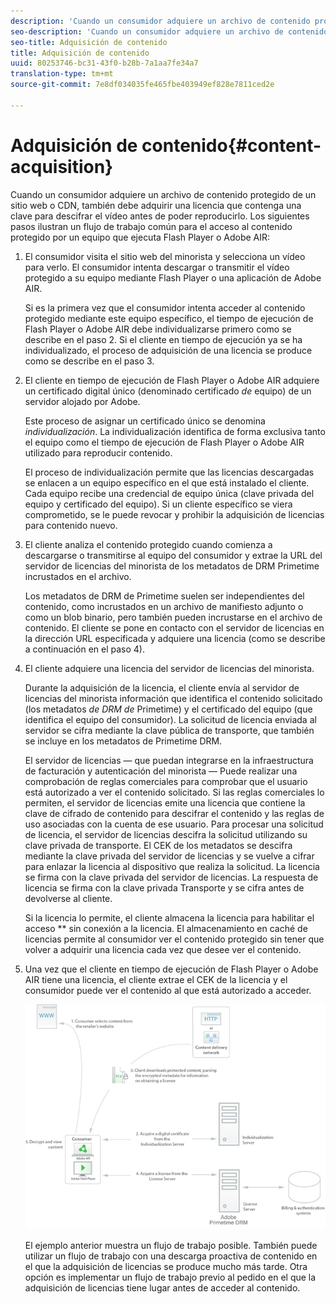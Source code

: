```yaml
---
description: 'Cuando un consumidor adquiere un archivo de contenido protegido de un sitio web o CDN, también debe adquirir una licencia que contenga una clave para descifrar el vídeo antes de poder reproducirlo. Los siguientes pasos ilustran un flujo de trabajo común para el acceso al contenido protegido por un equipo que ejecuta Flash Player o Adobe AIR '
seo-description: 'Cuando un consumidor adquiere un archivo de contenido protegido de un sitio web o CDN, también debe adquirir una licencia que contenga una clave para descifrar el vídeo antes de poder reproducirlo. Los siguientes pasos ilustran un flujo de trabajo común para el acceso al contenido protegido por un equipo que ejecuta Flash Player o Adobe AIR '
seo-title: Adquisición de contenido
title: Adquisición de contenido
uuid: 80253746-bc31-43f0-b28b-7a1aa7fe34a7
translation-type: tm+mt
source-git-commit: 7e8df034035fe465fbe403949ef828e7811ced2e

---
```



# Adquisición de contenido{#content-acquisition}

Cuando un consumidor adquiere un archivo de contenido protegido de un sitio web o CDN, también debe adquirir una licencia que contenga una clave para descifrar el vídeo antes de poder reproducirlo. Los siguientes pasos ilustran un flujo de trabajo común para el acceso al contenido protegido por un equipo que ejecuta Flash Player o Adobe AIR:

1. El consumidor visita el sitio web del minorista y selecciona un vídeo para verlo. El consumidor intenta descargar o transmitir el vídeo protegido a su equipo mediante Flash Player o una aplicación de Adobe AIR.

   Si es la primera vez que el consumidor intenta acceder al contenido protegido mediante este equipo específico, el tiempo de ejecución de Flash Player o Adobe AIR debe individualizarse primero como se describe en el paso 2. Si el cliente en tiempo de ejecución ya se ha individualizado, el proceso de adquisición de una licencia se produce como se describe en el paso 3.

1. El cliente en tiempo de ejecución de Flash Player o Adobe AIR adquiere un certificado digital único (denominado certificado *de* equipo) de un servidor alojado por Adobe.

   Este proceso de asignar un certificado único se denomina *individualización*. La individualización identifica de forma exclusiva tanto el equipo como el tiempo de ejecución de Flash Player o Adobe AIR utilizado para reproducir contenido.

   El proceso de individualización permite que las licencias descargadas se enlacen a un equipo específico en el que está instalado el cliente. Cada equipo recibe una credencial de equipo única (clave privada del equipo y certificado del equipo). Si un cliente específico se viera comprometido, se le puede revocar y prohibir la adquisición de licencias para contenido nuevo.

1. El cliente analiza el contenido protegido cuando comienza a descargarse o transmitirse al equipo del consumidor y extrae la URL del servidor de licencias del minorista de los metadatos de DRM Primetime incrustados en el archivo.

   Los metadatos de DRM de Primetime suelen ser independientes del contenido, como incrustados en un archivo de manifiesto adjunto o como un blob binario, pero también pueden incrustarse en el archivo de contenido. El cliente se pone en contacto con el servidor de licencias en la dirección URL especificada y adquiere una licencia (como se describe a continuación en el paso 4).
1. El cliente adquiere una licencia del servidor de licencias del minorista.

   Durante la adquisición de la licencia, el cliente envía al servidor de licencias del minorista información que identifica el contenido solicitado (los metadatos *de DRM de* Primetime) y el certificado del equipo (que identifica el equipo del consumidor). La solicitud de licencia enviada al servidor se cifra mediante la clave pública de transporte, que también se incluye en los metadatos de Primetime DRM.

   El servidor de licencias — que puedan integrarse en la infraestructura de facturación y autenticación del minorista — Puede realizar una comprobación de reglas comerciales para comprobar que el usuario está autorizado a ver el contenido solicitado. Si las reglas comerciales lo permiten, el servidor de licencias emite una licencia que contiene la clave de cifrado de contenido para descifrar el contenido y las reglas de uso asociadas con la cuenta de ese usuario. Para procesar una solicitud de licencia, el servidor de licencias descifra la solicitud utilizando su clave privada de transporte. El CEK de los metadatos se descifra mediante la clave privada del servidor de licencias y se vuelve a cifrar para enlazar la licencia al dispositivo que realiza la solicitud. La licencia se firma con la clave privada del servidor de licencias. La respuesta de licencia se firma con la clave privada Transporte y se cifra antes de devolverse al cliente.

   Si la licencia lo permite, el cliente almacena la licencia para habilitar el acceso ** sin conexión a la licencia. El almacenamiento en caché de licencias permite al consumidor ver el contenido protegido sin tener que volver a adquirir una licencia cada vez que desee ver el contenido.

1. Una vez que el cliente en tiempo de ejecución de Flash Player o Adobe AIR tiene una licencia, el cliente extrae el CEK de la licencia y el consumidor puede ver el contenido al que está autorizado a acceder.

   <!--<a id="fig_s43_gc2_44"></a>-->

   ![](assets/FMRMS_fig01_web.png)

   El ejemplo anterior muestra un flujo de trabajo posible. También puede utilizar un flujo de trabajo con una descarga proactiva de contenido en el que la adquisición de licencias se produce mucho más tarde. Otra opción es implementar un flujo de trabajo previo al pedido en el que la adquisición de licencias tiene lugar antes de acceder al contenido.

